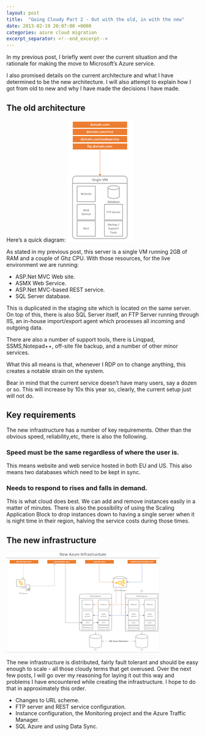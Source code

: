 ```yaml
---
layout: post
title:  "Going Cloudy Part 2 - Out with the old, in with the new"
date: 2013-02-19 20:07:00 +0000
categories: azure cloud migration
excerpt_separator: <!--end_excerpt-->
---
```


In my previous post, I briefly went over the current situation and the rationale for making the move to Microsoft’s Azure service.
<!--end_excerpt-->
I also promised details on the current architecture and what I have determined to be the new architecture. I will also attempt to explain how I got from old to new and why I have made the decisions I have made.

## The old architecture
Here’s a quick diagram:
![Old Architecture](\images\old-architecture.png)

As stated in my previous post, this server is a single VM running 2GB of RAM and a couple of Ghz CPU. With those resources, for the live environment we are running:

* ASP.Net MVC Web site.
* ASMX Web Service.
* ASP.Net MVC-based REST service.
* SQL Server database.

This is duplicated in the staging site which is located on the same server. On top of this, there is also SQL Server itself, an FTP Server running through IIS, an in-house import/export agent which processes all incoming and outgoing data.

There are also a number of support tools, there is Linqpad, SSMS,Notepad++, off-site file backup, and a number of other minor services.

What this all means is that, whenever I RDP on to change anything, this creates a notable strain on the system.

Bear in mind that the current service doesn’t have many users, say a dozen or so. This will increase by 10x this year so, clearly, the current setup just will not do.

## Key requirements

The new infrastructure has a number of key requirements. Other than the obvious speed, reliability,etc, there is also the following.

### Speed must be the same regardless of where the user is.

This means website and web service hosted in both EU and US. This also means two databases which need to be kept in sync.

### Needs to respond to rises and falls in demand.

This is what cloud does best. We can add and remove instances easily in a matter of minutes. There is also the possibility of using the Scaling Application Block to drop instances down to having a single server when it is night time in their region, halving the service costs during those times.

## The new infrastructure

![New Architecture](\images\new-architecture.png)

The new infrastructure is distributed, fairly fault tolerant and should be easy enough to scale - all those cloudy terms that get overused. Over the next few posts, I will go over my reasoning for laying it out this way and problems I have encountered while creating the infrastructure. I hope to do that in approximately this order.

* Changes to URL scheme.
* FTP server and REST service configuration.
* Instance configuration, the Monitoring project and the Azure Traffic Manager.
* SQL Azure and using Data Sync.
